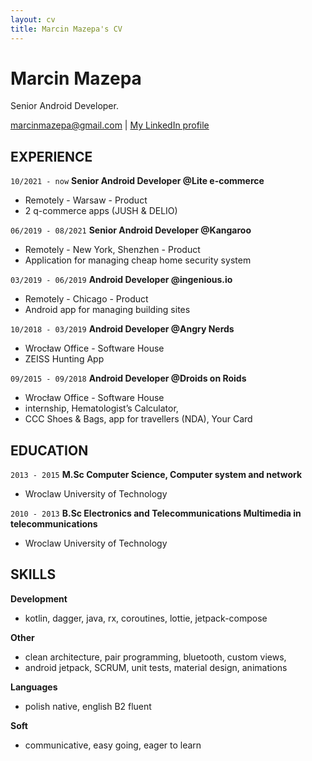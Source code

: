 ```yaml
---
layout: cv
title: Marcin Mazepa's CV
---
```

# Marcin Mazepa
Senior Android Developer.

<div id="webaddress">
<a href="mailto:marcinmazepa@gmail.com">marcinmazepa@gmail.com</a>
| <a href="https://www.linkedin.com/in/marcin-mazepa-a80484130/">My LinkedIn profile</a>
</div>


## EXPERIENCE

`10/2021 - now`
__Senior Android Developer @Lite e-commerce__

- Remotely - Warsaw - Product
- 2 q-commerce apps (JUSH & DELIO)

`06/2019 - 08/2021`
__Senior Android Developer @Kangaroo__

- Remotely - New York, Shenzhen - Product
- Application for managing cheap home security system

`03/2019 - 06/2019`
__Android Developer @ingenious.io__

- Remotely - Chicago - Product
- Android app for managing building sites

`10/2018 - 03/2019`
__Android Developer @Angry Nerds__

- Wrocław Office - Software House
- ZEISS Hunting App

`09/2015 - 09/2018`
__Android Developer @Droids on Roids__

- Wrocław Office - Software House
- internship, Hematologist’s Calculator,
- CCC Shoes & Bags, app for travellers (NDA), Your Card


## EDUCATION

`2013 - 2015`
__M.Sc Computer Science, Computer system and network__
- Wroclaw University of Technology

`2010 - 2013`
__B.Sc Electronics and Telecommunications Multimedia in telecommunications__
- Wroclaw University of Technology

## SKILLS

__Development__
- kotlin, dagger, java, rx, coroutines, lottie, jetpack-compose

__Other__
- clean architecture, pair programming, bluetooth, custom views,
- android jetpack, SCRUM, unit tests, material design, animations

__Languages__
- polish native, english B2 fluent

__Soft__
- communicative, easy going, eager to learn


<!-- ### Footer

Last updated: May 2013 -->


